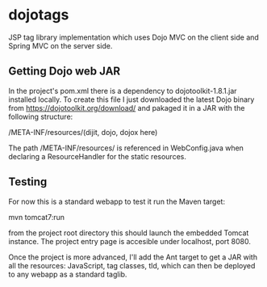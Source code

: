 dojotags
========

JSP tag library implementation which uses Dojo MVC on the client side and Spring MVC on the server side.


Getting Dojo web JAR
--------------------

In the project's pom.xml there is a dependency to dojotoolkit-1.8.1.jar installed locally. To create this file
I just downloaded the latest Dojo binary from https://dojotoolkit.org/download/ and pakaged it in a JAR with
the following structure:

/META-INF/resources/(dijit, dojo, dojox here)

The path /META-INF/resources/ is referenced in WebConfig.java when declaring a ResourceHandler for the static
resources.

Testing
-------

For now this is a standard webapp to test it run the Maven target:

mvn tomcat7:run

from the project root directory this should launch the embedded Tomcat instance. The project entry page is accesible
under localhost, port 8080.

Once the project is more advanced, I'll add the Ant target to get a JAR with all the resources: JavaScript, tag classes, tld,
which can then be deployed to any webapp as a standard taglib.
